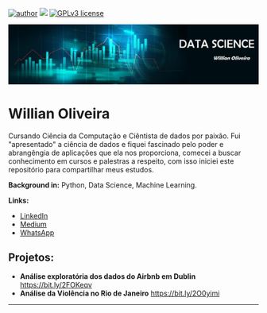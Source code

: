 [![author](https://img.shields.io/badge/author-Willian-red.svg)](www.linkedin.com/in/wiillianoliveira) [![](https://img.shields.io/badge/python-3.7+-blue.svg)](https://www.python.org/downloads/release/python-365/) [![GPLv3 license](https://img.shields.io/badge/contributions-welcome-brightgreen.svg?style=flat)](https://github.com/WillianOliveiraDS/Data_Science)
<p align="center">
  <img src="banner.png" >
</p>

# Willian Oliveira

Cursando Ciência da Computação e Ciêntista de dados por paixão. Fui "apresentado" a ciência de dados e fiquei fascinado pelo poder e abrangêngia de aplicações que ela nos proporciona, comecei a buscar conhecimento em cursos e palestras a respeito, com isso iniciei este repositório para compartilhar meus estudos.

**Background in:** Python, Data Science, Machine Learning.

**Links:**
 
* [LinkedIn](www.linkedin.com/in/wiillianoliveira)
* [Medium](https://medium.com/@willian.oliveirappf)
* [WhatsApp](https://bit.ly/2MZSTXj)


## Projetos:

* **Análise exploratória dos dados do Airbnb em Dublin** https://bit.ly/2FOKeqv
* **Análise da Violência no Rio de Janeiro** https://bit.ly/2O0yimi
---
